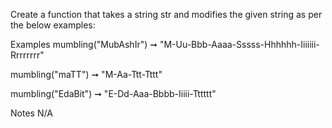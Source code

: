 Create a function that takes a string str and modifies the given string as per the below examples:

Examples
mumbling("MubAshIr") ➞ "M-Uu-Bbb-Aaaa-Sssss-Hhhhhh-Iiiiiii-Rrrrrrrr"

mumbling("maTT") ➞ "M-Aa-Ttt-Tttt"

mumbling("EdaBit") ➞ "E-Dd-Aaa-Bbbb-Iiiii-Tttttt"

Notes
N/A